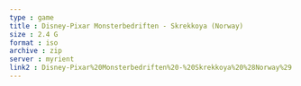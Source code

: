 ```yaml
---
type : game
title : Disney-Pixar Monsterbedriften - Skrekkoya (Norway)
size : 2.4 G
format : iso
archive : zip
server : myrient
link2 : Disney-Pixar%20Monsterbedriften%20-%20Skrekkoya%20%28Norway%29
---
```

